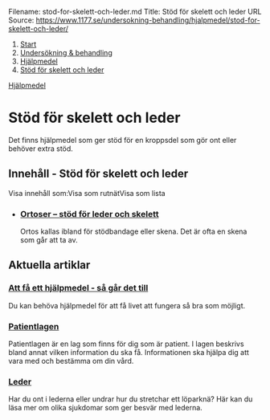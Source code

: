 Filename: stod-for-skelett-och-leder.md
Title: Stöd för skelett och leder
URL Source: https://www.1177.se/undersokning-behandling/hjalpmedel/stod-for-skelett-och-leder/

1.  [Start](https://www.1177.se/)
2.  [Undersökning & behandling](https://www.1177.se/undersokning-behandling/)
3.  [Hjälpmedel](https://www.1177.se/undersokning-behandling/hjalpmedel/)
4.  [Stöd för skelett och leder](https://www.1177.se/undersokning-behandling/hjalpmedel/stod-for-skelett-och-leder/)

[Hjälpmedel](https://www.1177.se/undersokning-behandling/hjalpmedel/)

Stöd för skelett och leder
==========================

Det finns hjälpmedel som ger stöd för en kroppsdel som gör ont eller behöver extra stöd.

Innehåll - Stöd för skelett och leder
-------------------------------------

Visa innehåll som:Visa som rutnätVisa som lista

*   ### [Ortoser – stöd för leder och skelett](https://www.1177.se/undersokning-behandling/hjalpmedel/stod-for-skelett-och-leder/ortoser--stod-for-leder-och-skelett/)
    
    Ortos kallas ibland för stödbandage eller skena. Det är ofta en skena som går att ta av.
    

Aktuella artiklar
-----------------

### [Att få ett hjälpmedel - så går det till](https://www.1177.se/undersokning-behandling/hjalpmedel/sa-far-du-ett-hjalpmedel/att-fa-ett-hjalpmedel/)

Du kan behöva hjälpmedel för att få livet att fungera så bra som möjligt.

### [Patientlagen](https://www.1177.se/sa-fungerar-varden/var-med-och-bestam-om-din-vard/patientlagen/)

Patientlagen är en lag som finns för dig som är patient. I lagen beskrivs bland annat vilken information du ska få. Informationen ska hjälpa dig att vara med och bestämma om din vård.

### [Leder](https://www.1177.se/sjukdomar--besvar/skelett-leder-och-muskler/leder/)

Har du ont i lederna eller undrar hur du stretchar ett löparknä? Här kan du läsa mer om olika sjukdomar som ger besvär med lederna.
